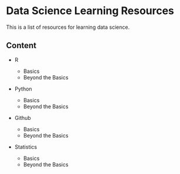 # Data Science Learning Resources
This is a list of resources for learning data science.

## Content
* R
  * Basics
  * Beyond the Basics
  
* Python
  * Basics
  * Beyond the Basics
  
* Github
  * Basics
  * Beyond the Basics  
  
* Statistics
  * Basics
  * Beyond the Basics

